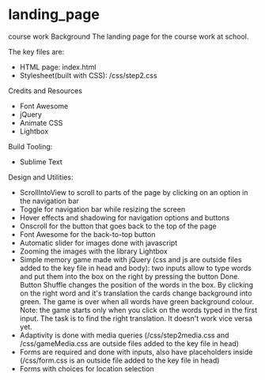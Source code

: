 # landing_page
course work
Background
The landing page for the course work at school.

The key files are:
- HTML page: index.html
- Stylesheet(built with CSS): /css/step2.css

Credits and Resources
- Font Awesome
- jQuery
- Animate CSS
- Lightbox

Build Tooling:
- Sublime Text

Design and Utilities:
- ScrollIntoView to scroll to parts of the page by clicking on an option in the navigation bar
- Toggle for navigation bar while resizing the screen
- Hover effects and shadowing for navigation options and buttons
- Onscroll for the button that goes back to the top of the page
- Font Awesome for the back-to-top button
- Automatic slider for images done with javascript
- Zooming the images with the library Lightbox
- Simple memory game made with jQuery (css and js are outside files added to the key file in head and body):
two inputs allow to type words and put them into the box on the right by pressing the button Done.
Button Shuffle changes the position of the words in the box.
By clicking on the right word and it's translation the cards change background into green.
The game is over when all words have green background colour.
Note: the game starts only when you click on the words typed in the first input. 
The task is to find the right translation. It doesn't work vice versa yet.
- Adaptivity is done with media queries (/css/step2media.css and /css/gameMedia.css are outside files added to the key file in head)
- Forms are required and done with inputs, also have placeholders inside (/css/form.css is an outside file added to the key file in head)
- Forms with choices for location selection
